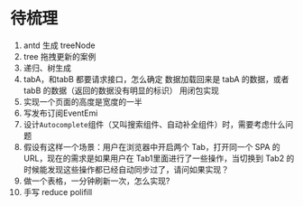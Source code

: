 # 待梳理

1. antd 生成 treeNode
2. tree 拖拽更新的案例
3. 递归、树生成
4. tabA，和tabB 都要请求接口，怎么确定 数据加载回来是 tabA 的数据，或者 tabB 的数据（返回的数据没有明显的标识）  用闭包实现
5. 实现一个页面的高度是宽度的一半
6. 写发布订阅EventEmi
7. 设计`Autocomplete`组件（又叫搜索组件、自动补全组件）时，需要考虑什么问题
8. 假设有这样一个场景：用户在浏览器中开启两个 Tab，打开同一个 SPA 的 URL，现在的需求是如果用户在 Tab1里面进行了一些操作，当切换到 Tab2 的时候能发现这些操作都已经自动同步过了，请问如果实现？
9. 做一个表格，一分钟刷新一次，怎么实现?
10. 手写 reduce polifill